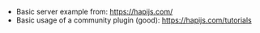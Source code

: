 * Basic server example from: https://hapijs.com/
* Basic usage of a community plugin (good): https://hapijs.com/tutorials
